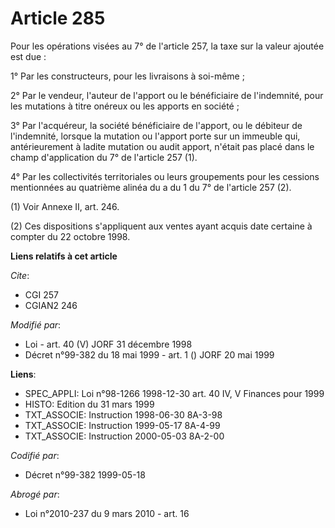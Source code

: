 # Article 285

Pour les opérations visées au 7° de l'article 257, la taxe sur la valeur ajoutée est due :

1° Par les constructeurs, pour les livraisons à soi-même ;

2° Par le vendeur, l'auteur de l'apport ou le bénéficiaire de l'indemnité, pour les mutations à titre onéreux ou les apports
en société ;

3° Par l'acquéreur, la société bénéficiaire de l'apport, ou le débiteur de l'indemnité, lorsque la mutation ou l'apport porte
sur un immeuble qui, antérieurement à ladite mutation ou audit apport, n'était pas placé dans le champ d'application du 7° de
l'article 257 (1).

4° Par les collectivités territoriales ou leurs groupements pour les cessions mentionnées au quatrième alinéa du a du 1 du 7°
de l'article 257 (2).

(1) Voir Annexe II, art. 246.

(2) Ces dispositions s'appliquent aux ventes ayant acquis date certaine à compter du 22 octobre 1998.

**Liens relatifs à cet article**

_Cite_:

  - CGI 257
  - CGIAN2 246

_Modifié par_:

  - Loi - art. 40 (V) JORF 31 décembre 1998
  - Décret n°99-382 du 18 mai 1999 - art. 1 () JORF 20 mai 1999

**Liens**:

  - SPEC_APPLI: Loi n°98-1266 1998-12-30 art. 40 IV, V Finances pour 1999
  - HISTO: Edition du 31 mars 1999
  - TXT_ASSOCIE: Instruction 1998-06-30 8A-3-98
  - TXT_ASSOCIE: Instruction 1999-05-17 8A-4-99
  - TXT_ASSOCIE: Instruction 2000-05-03 8A-2-00

_Codifié par_:

  - Décret n°99-382 1999-05-18

_Abrogé par_:

  - Loi n°2010-237 du 9 mars 2010 - art. 16
